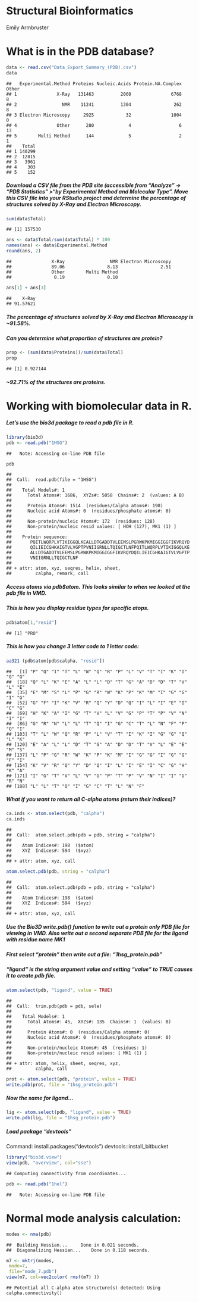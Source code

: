 Structural Bioinformatics
================
Emily Armbruster

# What is in the PDB database?

``` r
data <- read.csv("Data_Export_Summary_(PDB).csv")
data
```

    ##   Experimental.Method Proteins Nucleic.Acids Protein.NA.Complex Other
    ## 1               X-Ray   131463          2060               6768     8
    ## 2                 NMR    11241          1304                262     8
    ## 3 Electron Microscopy     2925            32               1004     0
    ## 4               Other      280             4                  6    13
    ## 5        Multi Method      144             5                  2     1
    ##    Total
    ## 1 140299
    ## 2  12815
    ## 3   3961
    ## 4    303
    ## 5    152

##### Download a CSV file from the PDB site (accessible from “Analyze” -\> “PDB Statistics” \>“by Experimental Method and Molecular Type”. Move this CSV file into your RStudio project and determine the percentage of structures solved by X-Ray and Electron Microscopy.

``` r
sum(data$Total)
```

    ## [1] 157530

``` r
ans <- data$Total/sum(data$Total) * 100
names(ans) <- data$Experimental.Method
round(ans, 2)
```

    ##               X-Ray                 NMR Electron Microscopy 
    ##               89.06                8.13                2.51 
    ##               Other        Multi Method 
    ##                0.19                0.10

``` r
ans[1] + ans[3]
```

    ##    X-Ray 
    ## 91.57621

##### The percentage of structures solved by X-Ray and Electron Microscopy is ~91.58%.

##### Can you determine what proportion of structures are protein?

``` r
prop <- (sum(data$Proteins))/sum(data$Total)
prop
```

    ## [1] 0.927144

##### ~92.71% of the structures are proteins.

# Working with biomolecular data in R.

##### Let’s use the bio3d package to read a pdb file in R.

``` r
library(bio3d)
pdb <- read.pdb("1HSG")
```

    ##   Note: Accessing on-line PDB file

``` r
pdb
```

    ## 
    ##  Call:  read.pdb(file = "1HSG")
    ## 
    ##    Total Models#: 1
    ##      Total Atoms#: 1686,  XYZs#: 5058  Chains#: 2  (values: A B)
    ## 
    ##      Protein Atoms#: 1514  (residues/Calpha atoms#: 198)
    ##      Nucleic acid Atoms#: 0  (residues/phosphate atoms#: 0)
    ## 
    ##      Non-protein/nucleic Atoms#: 172  (residues: 128)
    ##      Non-protein/nucleic resid values: [ HOH (127), MK1 (1) ]
    ## 
    ##    Protein sequence:
    ##       PQITLWQRPLVTIKIGGQLKEALLDTGADDTVLEEMSLPGRWKPKMIGGIGGFIKVRQYD
    ##       QILIEICGHKAIGTVLVGPTPVNIIGRNLLTQIGCTLNFPQITLWQRPLVTIKIGGQLKE
    ##       ALLDTGADDTVLEEMSLPGRWKPKMIGGIGGFIKVRQYDQILIEICGHKAIGTVLVGPTP
    ##       VNIIGRNLLTQIGCTLNF
    ## 
    ## + attr: atom, xyz, seqres, helix, sheet,
    ##         calpha, remark, call

##### Access atoms via pdb$atom. This looks similar to when we looked at the pdb file in VMD.

##### This is how you display residue types for specific atops.

``` r
pdb$atom[1,"resid"]
```

    ## [1] "PRO"

##### This is how you change 3 letter code to 1 letter code:

``` r
aa321 (pdb$atom[pdb$calpha, "resid"])
```

    ##   [1] "P" "Q" "I" "T" "L" "W" "Q" "R" "P" "L" "V" "T" "I" "K" "I" "G" "G"
    ##  [18] "Q" "L" "K" "E" "A" "L" "L" "D" "T" "G" "A" "D" "D" "T" "V" "L" "E"
    ##  [35] "E" "M" "S" "L" "P" "G" "R" "W" "K" "P" "K" "M" "I" "G" "G" "I" "G"
    ##  [52] "G" "F" "I" "K" "V" "R" "Q" "Y" "D" "Q" "I" "L" "I" "E" "I" "C" "G"
    ##  [69] "H" "K" "A" "I" "G" "T" "V" "L" "V" "G" "P" "T" "P" "V" "N" "I" "I"
    ##  [86] "G" "R" "N" "L" "L" "T" "Q" "I" "G" "C" "T" "L" "N" "F" "P" "Q" "I"
    ## [103] "T" "L" "W" "Q" "R" "P" "L" "V" "T" "I" "K" "I" "G" "G" "Q" "L" "K"
    ## [120] "E" "A" "L" "L" "D" "T" "G" "A" "D" "D" "T" "V" "L" "E" "E" "M" "S"
    ## [137] "L" "P" "G" "R" "W" "K" "P" "K" "M" "I" "G" "G" "I" "G" "G" "F" "I"
    ## [154] "K" "V" "R" "Q" "Y" "D" "Q" "I" "L" "I" "E" "I" "C" "G" "H" "K" "A"
    ## [171] "I" "G" "T" "V" "L" "V" "G" "P" "T" "P" "V" "N" "I" "I" "G" "R" "N"
    ## [188] "L" "L" "T" "Q" "I" "G" "C" "T" "L" "N" "F"

##### What if you want to return all C-alpha atoms (return their indices)?

``` r
ca.inds <- atom.select(pdb, "calpha")
ca.inds
```

    ## 
    ##  Call:  atom.select.pdb(pdb = pdb, string = "calpha")
    ## 
    ##    Atom Indices#: 198  ($atom)
    ##    XYZ  Indices#: 594  ($xyz)
    ## 
    ## + attr: atom, xyz, call

``` r
atom.select.pdb(pdb, string = "calpha")
```

    ## 
    ##  Call:  atom.select.pdb(pdb = pdb, string = "calpha")
    ## 
    ##    Atom Indices#: 198  ($atom)
    ##    XYZ  Indices#: 594  ($xyz)
    ## 
    ## + attr: atom, xyz, call

##### Use the Bio3D write.pdb() function to write out a protein only PDB file for viewing in VMD. Also write out a second separate PDB file for the ligand with residue name MK1

##### First select “protein” then write out a file: “1hsg\_protein.pdb”

##### “ligand” is the string argument value and setting “value” to TRUE causes it to create pdb file.

``` r
atom.select(pdb, "ligand", value = TRUE)
```

    ## 
    ##  Call:  trim.pdb(pdb = pdb, sele)
    ## 
    ##    Total Models#: 1
    ##      Total Atoms#: 45,  XYZs#: 135  Chains#: 1  (values: B)
    ## 
    ##      Protein Atoms#: 0  (residues/Calpha atoms#: 0)
    ##      Nucleic acid Atoms#: 0  (residues/phosphate atoms#: 0)
    ## 
    ##      Non-protein/nucleic Atoms#: 45  (residues: 1)
    ##      Non-protein/nucleic resid values: [ MK1 (1) ]
    ## 
    ## + attr: atom, helix, sheet, seqres, xyz,
    ##         calpha, call

``` r
prot <- atom.select(pdb, "protein", value = TRUE)
write.pdb(prot, file = "1hsg_protein.pdb")
```

##### Now the same for ligand…

``` r
lig <- atom.select(pdb, "ligand", value = TRUE)
write.pdb(lig, file = "1hsg_protein.pdb")
```

##### Load package “devtools”

Command: install.packages(“devtools”) devtools::install\_bitbucket

``` r
library("bio3d.view")
view(pdb, "overview", col="sse")
```

    ## Computing connectivity from coordinates...

``` r
pdb <- read.pdb("1hel")
```

    ##   Note: Accessing on-line PDB file

# Normal mode analysis calculation:

``` r
modes <- nma(pdb)
```

    ##  Building Hessian...     Done in 0.021 seconds.
    ##  Diagonalizing Hessian...    Done in 0.118 seconds.

``` r
m7 <- mktrj(modes,
 mode=7,
 file="mode_7.pdb")
view(m7, col=vec2color( rmsf(m7) ))
```

    ## Potential all C-alpha atom structure(s) detected: Using calpha.connectivity()
